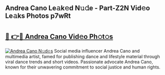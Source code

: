 ## Andrea Cano Le𝚊k𝚎d N𝚞𝚍e - Part-Z2N Vid𝚎o Le𝚊ks Photos p7wRt

# <h2><a href="http://fbcbi7u.evod.top/?m=Andrea+Cano">🔗 👉🔴 Andrea Cano Vid𝚎o Ph𝚘t𝚘s</a></h2>

[![Andrea Cano N𝚞d𝚎s](https://i.imgur.com/8V9OHl7.gif)](http://fbcbi7u.evod.top/?m=Andrea+Cano)
Social media influencer Andrea Cano and multimedia artist, famed for publishing dance and lifestyle material through viral dance trends and short videos. Passionate advocate Andrea Cano, known for their unwavering commitment to social justice and human rights. 
